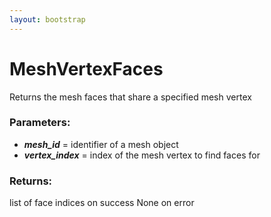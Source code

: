 ```yaml
---
layout: bootstrap
---
```


# MeshVertexFaces

Returns the mesh faces that share a specified mesh vertex
        

### Parameters:

- ***mesh_id*** = identifier of a mesh object
- ***vertex_index*** = index of the mesh vertex to find faces for
        

### Returns:


list of face indices on success
None on error
        
